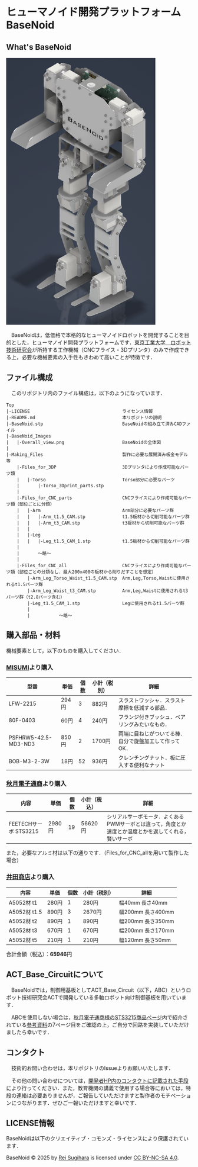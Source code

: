 # ヒューマノイド開発プラットフォーム BaseNoid
## What's BaseNoid
![BaseNoid_Overall_view](https://github.com/Sugi-kmmm/BaseNoid/blob/main/BaseNoid_Images/Overall_view.png)

　BaseNoidは，低価格で本格的なヒューマノイドロボットを開発することを目的とした，ヒューマノイド開発プラットフォームです．[東京工業大学　ロボット技術研究会](https://rogiken.org/)が所持する工作機械（CNCフライス・3Dプリンタ）のみで作成できる上，必要な機械要素の入手性もきわめて高いことが特徴です．

## ファイル構成
　このリポジトリ内のファイル構成は，以下のようになっています．
```
Top
|-LICENSE                                   ライセンス情報
|-README.md                                 本リポジトリの説明
|-BaseNoid.stp                              BaseNoidの組み立て済みCADファイル
|-BaseNoid_Images           
|   |-Overall_view.png                      BaseNoidの全体図
|
|-Making_Files                              製作に必要な展開済み板金モデル等
    |-Files_for_3DP                         3Dプリンタにより作成可能なパーツ類
    |   |-Torso                             Torso部分に必要なパーツ
    |       |-Torso_3Dprint_parts.stp 
    |
    |-Files_for_CNC_parts                   CNCフライスにより作成可能なパーツ類（部位ごとに分類）
    |   |-Arm                               Arm部分に必要なパーツ群
    |   |   |-Arm_t1.5_CAM.stp              t1.5板材から切削可能なパーツ群
    |   |   |-Arm_t3_CAM.stp                t3板材から切削可能なパーツ群
    |   |
    |   |-Leg
    |   |   |-Leg_t1.5_CAM_1.stp            t1.5板材から切削可能なパーツ群
    |   
    |       ～略～
    |
    |-Files_for_CNC_all                     CNCフライスにより作成可能なパーツ類（部位ごとの分類なし．最大200x400の板材から削りだすことを想定）
        |-Arm_Leg_Torso_Waist_t1.5_CAM.stp  Arm,Leg,Torso,Waistに使用されるt1.5パーツ群
        |-Arm_Leg_Waist_t3_CAM.stp          Arm,Leg,Waistに使用されるt3パーツ群（t2.8パーツ含む）
        |-Leg_t1.5_CAM_1.stp                Legに使用されるt1.5パーツ群
        |           
        |           ～略～
```

## 購入部品・材料
機械要素として，以下のものを購入してください．

### [MISUMI](https://jp.misumi-ec.com/)より購入

|型番|単価|個数|小計（税別）|詳細|
| --- | --- | --- | --- | --- |
| LFW-2215 | 294円 | 3 | 882円 | スラストワッシャ．スラスト摩擦を低減する部品． |
| 80F-0403 | 60円 | 4 | 240円 | フランジ付きブッシュ．ベアリングみたいなもの． |
| PSFHRW5-42.5-MD3-ND3 | 850円 | 2 | 1700円 | 両端に目ねじがついてる棒．自分で旋盤加工して作ってOK． |
| BOB-M3-2-3W | 18円 | 52 | 936円 | クレンチングナット．板に圧入する便利なナット |


### [秋月電子通商](https://akizukidenshi.com/catalog/default.aspx)より購入

|内容|単価|個数|小計（税込）|詳細|
| --- | --- | --- | --- | --- |
| FEETECHサーボ STS3215 | 2980円 | 19 | 56620円 | シリアルサーボモータ．よくあるPWMサーボとは違って，角度とか速度とか温度とかを返してくれる，賢いサーボ |

また，必要なアルミ材は以下の通りです．（Files_for_CNC_allを用いて製作した場合）

### [井田商店](https://www.idasyouten.jp/)より購入
|内容|単価|個数|小計（税別）|詳細|
| --- | --- | --- | --- | --- |
| A5052材 t1 | 280円 | 1 | 280円 | 幅40mm 長さ40mm |
| A5052材 t1.5 | 890円 | 3 | 2670円 | 幅200mm 長さ400mm |
| A5052材 t2 | 890円 | 1 | 890円 | 幅200mm 長さ350mm |
| A5052材 t3 | 670円 | 1 | 670円 | 幅200mm 長さ170mm |
| A5052材 t5 | 210円 | 1 | 210円 | 幅120mm 長さ50mm |

合計金額（税込）：**65946**円

## ACT_Base_Circuitについて
　BaseNoidでは，制御用基板としてACT_Base_Circuit（以下，ABC）というロボット技術研究会ACTで開発している多軸ロボット向け制御基板を用いています．

　ABCを使用しない場合は，[秋月電子通商様のSTS3215商品ページ](https://akizukidenshi.com/catalog/g/g116312/)内で紹介されている[参考資料](https://akizukidenshi.com/goodsaffix/feetech_digital_servo_20220729.pdf)の7ページ目をご確認の上，ご自分で回路を実装していただけましたら幸いです．

## コンタクト
　技術的お問い合わせは，本リポジトリのIssueよりお願いいたします．

　その他の問い合わせについては，[開発者HP内のコンタクトに記載された手段](https://sugi-kmmm.github.io/contact.html)により行ってください．また，教育機関の講義で使用する場合等においては，特段の連絡は必要ありませんが，ご報告していただけますと製作者のモチベーションにつながります．ぜひご一報いただけますと幸いです．

## LICENSE情報
BaseNoidは以下のクリエイティブ・コモンズ・ライセンスにより保護されています．

BaseNoid © 2025 by [Rei Sugihara](https://sugi-kmmm.github.io/collection.html) is licensed under [CC BY-NC-SA 4.0](https://creativecommons.org/licenses/by-nc-sa/4.0/?ref=chooser-v1).